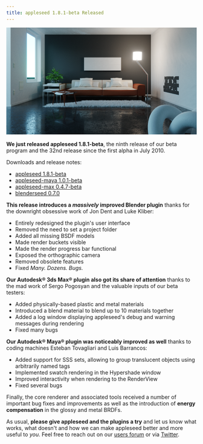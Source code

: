 ```yaml
---
title: appleseed 1.8.1-beta Released
---
```


![[Interior Scene](https://forum.appleseedhq.net/t/interior-scene-from-scratch/362) by Juan Carlos Gutiérrez](/img/renders/jc-interior.png)

**We just released appleseed 1.8.1-beta**, the ninth release of our beta program and the 32nd release since the first alpha in July 2010.

Downloads and release notes:

- [appleseed 1.8.1-beta](https://github.com/appleseedhq/appleseed/releases/tag/1.8.1-beta)  
- [appleseed-maya 1.0.1-beta](https://github.com/appleseedhq/appleseed-maya/releases/tag/1.0.1-beta)  
- [appleseed-max 0.4.7-beta](https://github.com/appleseedhq/appleseed-max/releases/tag/0.4.7-beta)  
- [blenderseed 0.7.0](https://github.com/appleseedhq/blenderseed/releases/tag/v0.7.0)  

**This release introduces a _massively_ improved Blender plugin** thanks for the downright obsessive work of Jon Dent and Luke Kliber:

- Entirely redesigned the plugin's user interface
- Removed the need to set a project folder
- Added all missing BSDF models
- Made render buckets visible
- Made the render progress bar functional
- Exposed the orthographic camera
- Removed obsolete features
- Fixed _Many. Dozens. Bugs._

**Our Autodesk® 3ds Max® plugin also got its share of attention** thanks to the mad work of Sergo Pogosyan and the valuable inputs of our beta testers:

- Added physically-based plastic and metal materials
- Introduced a blend material to blend up to 10 materials together
- Added a log window displaying appleseed's debug and warning messages during rendering
- Fixed many bugs

**Our Autodesk® Maya® plugin was noticeably improved as well** thanks to coding machines Esteban Tovagliari and Luis Barrancos:

- Added support for SSS sets, allowing to group translucent objects using arbitrarily named tags
- Implemented swatch rendering in the Hypershade window
- Improved interactivity when rendering to the RenderView
- Fixed several bugs

Finally, the core renderer and associated tools received a number of important bug fixes and improvements as well as the introduction of **energy compensation** in the glossy and metal BRDFs.

As usual, **please give appleseed and the plugins a try** and let us know what works, what doesn't and how we can make appleseed better and more useful to _you_. Feel free to reach out on our [users forum](https://forum.appleseedhq.net/) or via [Twitter](https://twitter.com/appleseedhq).
